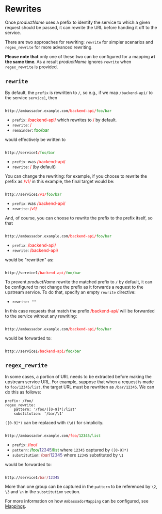 # Rewrites

Once $productName$ uses a prefix to identify the service to which a given request should be passed, it can rewrite the URL before handing it off to the service.

There are two approaches for rewriting: `rewrite` for simpler scenarios and `regex_rewrite` for more advanced rewriting.

**Please note that** only one of these two can be configured for a mapping **at the same time**. As a result $productName$ ignores `rewrite` when `regex_rewrite` is provided.

## `rewrite`

By default, the `prefix` is rewritten to `/`, so e.g., if we map `/backend-api/` to the service `service1`, then

<code>
http://ambassador.example.com<span style="color:red">/backend-api/</span><span style="color:green">foo/bar</span>
</code>

* ```prefix```: <span style="color:red">/backend-api/</span> which rewrites to <span style="color:red">/</span> by default.
* ```rewrite```: <span style="color:red">/</span>
* ```remainder```: <span style="color:green">foo/bar</span>


would effectively be written to

<code>
http://service1<span style="color:red">/</span><span style="color:green">foo/bar</span>
</code>

* ```prefix```: was <span style="color:red">/backend-api/</span>
* ```rewrite```: <span style="color:red">/</span> (by default)

You can change the rewriting: for example, if you choose to rewrite the prefix as <span style="color:red">/v1/</span> in this example, the final target would be:


<code>
http://service1<span style="color:red">/v1/</span><span style="color:green">foo/bar</span>
</code>

* ```prefix```: was <span style="color:red">/backend-api/</span>
* ```rewrite```: <span style="color:red">/v1/</span>

And, of course, you can choose to rewrite the prefix to the prefix itself, so that

<code>
http://ambassador.example.com<span style="color:red">/backend-api/</span><span style="color:green">foo/bar</span>
</code>

* ```prefix```: <span style="color:red">/backend-api/</span>
* ```rewrite```: <span style="color:red">/backend-api/</span>

would be "rewritten" as:

<code>
http://service1<span style="color:red">/backend-api/</span><span style="color:green">foo/bar</span>
</code>

To prevent $productName$ rewrite the matched prefix to `/` by default, it can be configured to not change the prefix as it forwards a request to the upstream service. To do that, specify an empty `rewrite` directive:

- `rewrite: ""`

In this case requests that match the prefix <span style="color:red">/backend-api/</span> will be forwarded to the service without any rewriting:

<code>
http://ambassador.example.com<span style="color:red">/backend-api/</span><span style="color:green">foo/bar</span>
</code>

would be forwarded to:

<code>
http://service1<span style="color:red">/backend-api/</span><span style="color:green">foo/bar</span>
</code>

## `regex_rewrite`

In some cases, a portion of URL needs to be extracted before making the upstream service URL. For example, suppose that when a request is made to `foo/12345/list`, the target URL must be rewritten as `/bar/12345`. We can do this as follows:

```
prefix: /foo/
regex_rewrite:
    pattern: '/foo/([0-9]*)/list'
    substitution: '/bar/\1'
```
`([0-9]*)` can be replaced with `(\d)` for simplicity.

<code>
http://ambassador.example.com<span style="color:red">/foo/</span><span style="color:green">12345/list</span>
</code>

* ```prefix```: <span style="color:red">/foo/</span>
* ```pattern```: <span style="color:green">/foo/<span style="color:DarkSlateBlue">12345</span>/list</span> where `12345` captured by `([0-9]*)`
* ```substitution```:  <span style="color:brown">/bar/</span><span style="color:DarkSlateBlue">12345</span> where `12345` substituted by `\1`

would be forwarded to:

<code>
http://service1<span style="color:brown">/bar/</span><span style="color:DarkSlateBlue">12345</span>
</code>

More than one group can be captured in the `pattern` to be referenced by `\2`, `\3` and `\n` in the `substitution` section.

For more information on how `AmbassadorMapping` can be configured, see [Mappings](../mappings).
